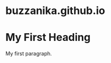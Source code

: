# buzzanika.github.io
<!DOCTYPE html>
<html>
<body>

<h1>My First Heading</h1>

<p>My first paragraph.</p>

</body>
</html>
